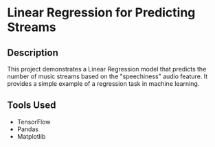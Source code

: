 # Linear Regression for Predicting Streams

## Description

This project demonstrates a Linear Regression model that predicts the number of music streams based on the "speechiness" audio feature. It provides a simple example of a regression task in machine learning.

## Tools Used

- TensorFlow
- Pandas
- Matplotlib
